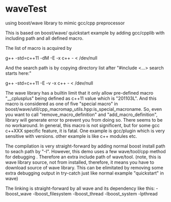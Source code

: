# waveTest
using boost/wave library to mimic gcc/cpp preprocessor

This is based on boost/wave/ quickstart example by adding gcc/cpplib with including path and all defined macro.

The list of macro is acquired by

g++ -std=c++11 -dM -E -x c++ - < /dev/null

And the search path is by copying directory list after "#include <...> search starts here:"

g++ -std=c++11 -E -v -x c++ - < /dev/null

The wave library has a builtin limit that it only allow pre-defined macro "__cplusplus" being defined as c++11 value which is "201103L". And this macro is considered as one of five "special macro" in boost/wave/util/cpp_macromap_utils.hpp:is_special_macroname. So, even you want to call "remove_macro_definition" and "add_macro_definition", library will generate error to prevent you from doing so. There seems to be no workaround. In general, this macro is not significent, but for some gcc c++XXX specific feature, it is fatal. One example is gcc/plugin which is very sensitive with versions. other example is like c++ modules etc.



The compilation is very straight-forward by adding normal boost install path to seach path by "-I". However, this demo uses a few wave/tool/cpp method for debugging . Therefore an extra include path of wave/tool. (note, this is wave library source, not from installed, therefore, it means you have to download source of wave library. This can be elimitated by removing some extra debugging output in try-catch just like normal example "quickstart" in wave)

The linking is straight-forward by all wave and its dependency like this:
 -lboost_wave -lboost_filesystem -lboost_thread -lboost_system -lpthread
